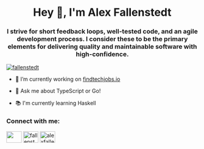 <h1 align="center">Hey 👋, I'm Alex Fallenstedt</h1>
<h3 align="center">I strive for short feedback loops, well-tested code, and an agile development process. I consider these to be the primary elements for delivering quality and maintainable software with high-confidence.</h3>

<p align="left"> <a href="https://twitter.com/fallenstedt" target="blank"><img src="https://img.shields.io/twitter/follow/fallenstedt?logo=twitter&style=for-the-badge" alt="fallenstedt" /></a> </p>

- 🔭 I’m currently working on [findtechjobs.io](https://www.findtechjobs.io/)

- 💬 Ask me about TypeScript or Go! 

- 📚 I'm currently learning Haskell

<h3 align="left">Connect with me:</h3>
<p align="left">
<a href="https://500px.com/p/alexanderfallenstedt?view=photos" target="blank"><img align="center" src="https://cdn.worldvectorlogo.com/logos/500px.svg" height="30" width="40" /></a>
<a href="https://twitter.com/fallenstedt" target="blank"><img align="center" src="https://raw.githubusercontent.com/rahuldkjain/github-profile-readme-generator/master/src/images/icons/Social/twitter.svg" alt="fallenstedt" height="30" width="40" /></a>
<a href="https://linkedin.com/in/alexfallenstedt" target="blank"><img align="center" src="https://raw.githubusercontent.com/rahuldkjain/github-profile-readme-generator/master/src/images/icons/Social/linked-in-alt.svg" alt="alexfallenstedt" height="30" width="40" /></a>
</p>

